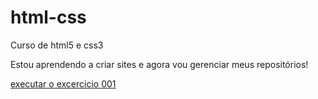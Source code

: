 # html-css
 Curso de html5 e css3


Estou aprendendo a criar sites e agora vou gerenciar meus repositórios!


<a href="https://ronisantos77.github.io/html-css/excercicios/ex001/index.html">executar o excercicio 001 </a>